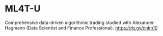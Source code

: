 # ML4T-U

Comprehensive data-driven algorithmic trading studied with Alexander Hagmann (Data Scientist and Finance Professional). 
https://rb.gy/nnkh10

